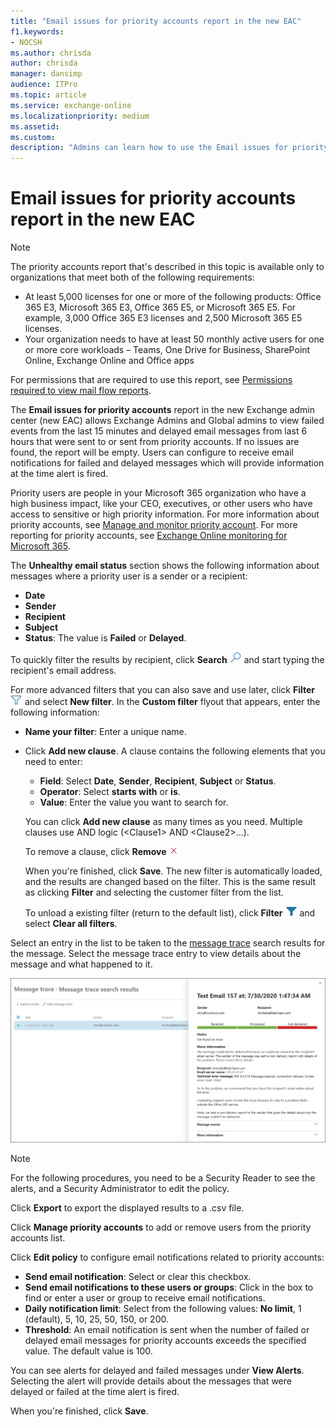 ```yaml
---
title: "Email issues for priority accounts report in the new EAC"
f1.keywords:
- NOCSH
ms.author: chrisda
author: chrisda
manager: dansimp
audience: ITPro
ms.topic: article
ms.service: exchange-online
ms.localizationpriority: medium
ms.assetid:
ms.custom:
description: "Admins can learn how to use the Email issues for priority accounts monitoring in the new Exchange admin center to see delayed and failed email messages that were sent to or from priority accounts."
---
```


# Email issues for priority accounts report in the new EAC

> [!NOTE]
> The priority accounts report that's described in this topic is available only to organizations that meet both of the following requirements:
>
> - At least 5,000 licenses for one or more of the following products: Office 365 E3, Microsoft 365 E3, Office 365 E5, or Microsoft 365 E5. For example, 3,000 Office 365 E3 licenses and 2,500 Microsoft 365 E5 licenses.
> - Your organization needs to have at least 50 monthly active users for one or more core workloads – Teams, One Drive for Business, SharePoint Online, Exchange Online and Office apps
>
> For permissions that are required to use this report, see [Permissions required to view mail flow reports](mail-flow-reports.md#permissions-required-to-view-mail-flow-reports).

The **Email issues for priority accounts** report in the new Exchange admin center (new EAC) allows Exchange Admins and Global admins to view failed events from the last 15 minutes and delayed email messages from last 6 hours that were sent to or sent from priority accounts. If no issues are found, the report will be empty. Users can configure to receive email notifications for failed and delayed messages which will provide information at the time alert is fired.

Priority users are people in your Microsoft 365 organization who have a high business impact, like your CEO, executives, or other users who have access to sensitive or high priority information. For more information about priority accounts, see [Manage and monitor priority account](/microsoft-365/admin/setup/priority-accounts). For more reporting for priority accounts, see [Exchange Online monitoring for Microsoft 365](/microsoft-365/enterprise/microsoft-365-exchange-monitoring).

The **Unhealthy email status** section shows the following information about messages where a priority user is a sender or a recipient:

- **Date**
- **Sender**
- **Recipient**
- **Subject**
- **Status**: The value is **Failed** or **Delayed**.

To quickly filter the results by recipient, click **Search** ![Search icon.](../../media/modern-eac-search-icon.png) and start typing the recipient's email address.

For more advanced filters that you can also save and use later, click **Filter** ![Filter icon.](../../media/modern-eac-filter-icon.png) and select **New filter**. In the **Custom filter** flyout that appears, enter the following information:

- **Name your filter**: Enter a unique name.
- Click **Add new clause**. A clause contains the following elements that you need to enter:
  - **Field**: Select **Date**, **Sender**, **Recipient**, **Subject** or **Status**.
  - **Operator**: Select **starts with** or **is**.
  - **Value**: Enter the value you want to search for.

  You can click **Add new clause** as many times as you need. Multiple clauses use AND logic (\<Clause1\> AND \<Clause2\>...).

  To remove a clause, click **Remove** ![Remove icon.](../../media/modern-eac-remove-icon.png)

  When you're finished, click **Save**. The new filter is automatically loaded, and the results are changed based on the filter. This is the same result as clicking **Filter** and selecting the customer filter from the list.

  To unload a existing filter (return to the default list), click **Filter** ![Active filter icon.](../../media/modern-eac-filter-active-icon.png) and select **Clear all filters**.

Select an entry in the list to be taken to the [message trace](../../monitoring/trace-an-email-message/message-trace-modern-eac.md) search results for the message. Select the message trace entry to view details about the message and what happened to it.

![Message trace detail in message trace in the new EAC.](../../media/mfr-priority-users-message-trace-detail.png)

> [!NOTE]
> For the following procedures, you need to be a Security Reader to see the alerts, and a Security Administrator to edit the policy.

Click **Export** to export the displayed results to a .csv file.

Click **Manage priority accounts** to add or remove users from the priority accounts list.

Click **Edit policy** to configure email notifications related to priority accounts:

- **Send email notification**: Select or clear this checkbox.
- **Send email notifications to these users or groups**: Click in the box to find or enter a user or group to receive email notifications.
- **Daily notification limit**: Select from the following values: **No limit**, 1 (default), 5, 10, 25, 50, 150, or 200.
- **Threshold**: An email notification is sent when the number of failed or delayed email messages for priority accounts exceeds the specified value. The default value is 100.

You can see alerts for delayed and failed messages under **View Alerts**. Selecting the alert will provide details about the messages that were delayed or failed at the time alert is fired.

When you're finished, click **Save**.
